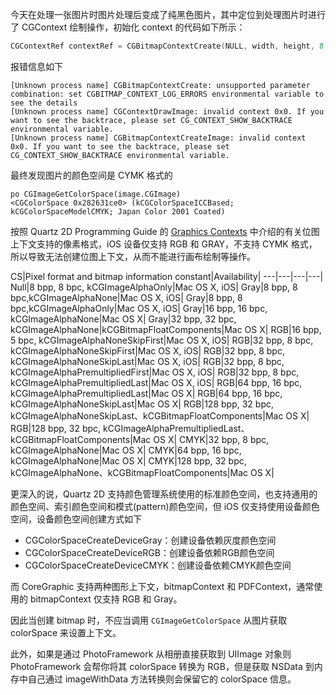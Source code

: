 今天在处理一张图片时图片处理后变成了纯黑色图片，其中定位到处理图片时进行了 CGContext 绘制操作，初始化 context 的代码如下所示：

```objectivec
CGContextRef contextRef = CGBitmapContextCreate(NULL, width, height, 8, 0, CGImageGetColorSpace(image.CGImage), kCGImageAlphaNoneSkipLast|kCGBitmapByteOrderDefault);
```

报错信息如下

```
[Unknown process name] CGBitmapContextCreate: unsupported parameter combination: set CGBITMAP_CONTEXT_LOG_ERRORS environmental variable to see the details
[Unknown process name] CGContextDrawImage: invalid context 0x0. If you want to see the backtrace, please set CG_CONTEXT_SHOW_BACKTRACE environmental variable.
[Unknown process name] CGBitmapContextCreateImage: invalid context 0x0. If you want to see the backtrace, please set CG_CONTEXT_SHOW_BACKTRACE environmental variable.
```

最终发现图片的颜色空间是 CYMK 格式的

```
po CGImageGetColorSpace(image.CGImage)
<CGColorSpace 0x282631ce0> (kCGColorSpaceICCBased; kCGColorSpaceModelCMYK; Japan Color 2001 Coated)
```

按照 Quartz 2D Programming Guide 的 [Graphics Contexts](https://developer.apple.com/library/archive/documentation/GraphicsImaging/Conceptual/drawingwithquartz2d/dq_context/dq_context.html#//apple_ref/doc/uid/TP30001066-CH203-TPXREF101) 中介绍的有关位图上下文支持的像素格式，iOS 设备仅支持 RGB 和 GRAY，不支持 CYMK 格式，所以导致无法创建位图上下文，从而不能进行画布绘制等操作。

CS|Pixel format and bitmap information constant|Availability|
---|---|---|---|
Null|8 bpp, 8 bpc, kCGImageAlphaOnly|Mac OS X, iOS|
Gray|8 bpp, 8 bpc,kCGImageAlphaNone|Mac OS X, iOS|
Gray|8 bpp, 8 bpc,kCGImageAlphaOnly|Mac OS X, iOS|
Gray|16 bpp, 16 bpc, kCGImageAlphaNone|Mac OS X|
Gray|32 bpp, 32 bpc, kCGImageAlphaNone|kCGBitmapFloatComponents|Mac OS X|
RGB|16 bpp, 5 bpc, kCGImageAlphaNoneSkipFirst|Mac OS X, iOS|
RGB|32 bpp, 8 bpc, kCGImageAlphaNoneSkipFirst|Mac OS X, iOS|
RGB|32 bpp, 8 bpc, kCGImageAlphaNoneSkipLast|Mac OS X, iOS|
RGB|32 bpp, 8 bpc, kCGImageAlphaPremultipliedFirst|Mac OS X, iOS|
RGB|32 bpp, 8 bpc, kCGImageAlphaPremultipliedLast|Mac OS X, iOS|
RGB|64 bpp, 16 bpc, kCGImageAlphaPremultipliedLast|Mac OS X|
RGB|64 bpp, 16 bpc, kCGImageAlphaNoneSkipLast|Mac OS X|
RGB|128 bpp, 32 bpc, kCGImageAlphaNoneSkipLast、kCGBitmapFloatComponents|Mac OS X|
RGB|128 bpp, 32 bpc, kCGImageAlphaPremultipliedLast、kCGBitmapFloatComponents|Mac OS X|
CMYK|32 bpp, 8 bpc, kCGImageAlphaNone|Mac OS X|
CMYK|64 bpp, 16 bpc, kCGImageAlphaNone|Mac OS X|
CMYK|128 bpp, 32 bpc, kCGImageAlphaNone、kCGBitmapFloatComponents|Mac OS X|

更深入的说，Quartz 2D 支持颜色管理系统使用的标准颜色空间，也支持通用的颜色空间、索引颜色空间和模式(pattern)颜色空间，但 iOS 仅支持使用设备颜色空间，设备颜色空间创建方式如下

* CGColorSpaceCreateDeviceGray：创建设备依赖灰度颜色空间
* CGColorSpaceCreateDeviceRGB：创建设备依赖RGB颜色空间
* CGColorSpaceCreateDeviceCMYK：创建设备依赖CMYK颜色空间

而 CoreGraphic 支持两种图形上下文，bitmapContext 和 PDFContext，通常使用的 bitmapContext 仅支持 RGB 和 Gray。

因此当创建 bitmap 时，不应当调用 ```CGImageGetColorSpace``` 从图片获取 colorSpace 来设置上下文。

此外，如果是通过 PhotoFramework 从相册直接获取到 UIImage 对象则 PhotoFramework 会帮你将其 colorSpace 转换为 RGB，但是获取 NSData 到内存中自己通过 imageWithData 方法转换则会保留它的 colorSpace 信息。
